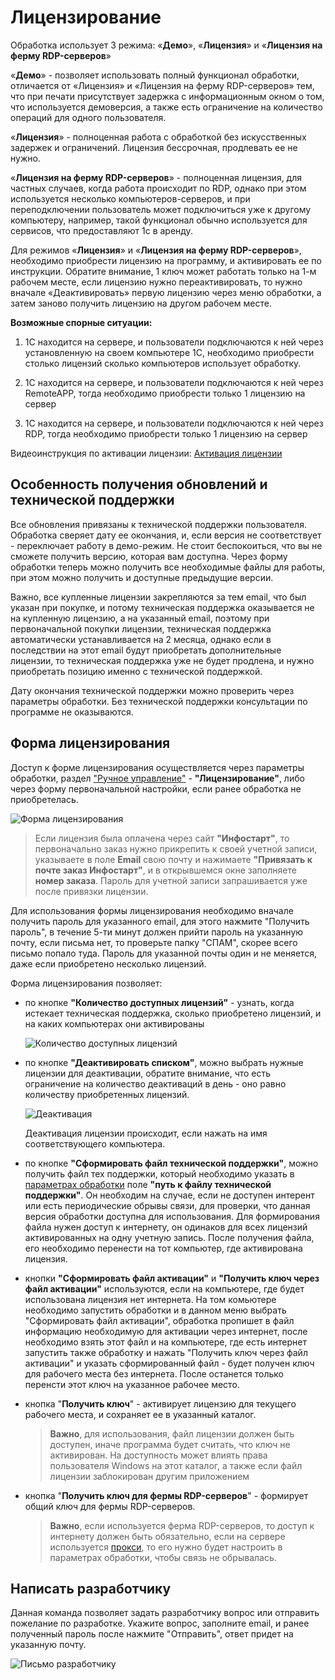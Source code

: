 # Лицензирование #

Обработка использует 3 режима: «**Демо**», «**Лицензия**» и «**Лицензия на ферму RDP-серверов**»

«**Демо**» - позволяет использовать полный функционал обработки, отличается от «Лицензия» и «Лицензия на ферму RDP-серверов» тем, что при печати присутствует задержка с информационным окном о том, что используется демоверсия, а также есть ограничение на количество операций для одного пользователя.

«**Лицензия**» - полноценная работа с обработкой без искусственных задержек и ограничений. Лицензия бессрочная, продлевать ее не нужно.

«**Лицензия на ферму RDP-серверов**» - полноценная лицензия, для частных случаев, когда работа происходит по RDP, однако при этом используется несколько компьютеров-серверов, и при переподключении пользователь может подключиться уже к другому компьютеру, например, такой функционал обычно используется для сервисов, что предоставляют 1с в аренду.

Для режимов «**Лицензия**» и «**Лицензия на ферму RDP-серверов**», необходимо приобрести лицензию на программу, и активировать ее по инструкции. Обратите внимание, 1 ключ может работать только на 1-м рабочем месте, если лицензию нужно переактивировать, то нужно вначале «Деактивировать» первую лицензию через меню обработки, а затем заново получить лицензию на другом рабочем месте.

**Возможные спорные ситуации:**

1. 1С находится на сервере, и пользователи подключаются к ней через установленную на своем компьютере 1С, необходимо приобрести столько лицензий сколько компьютеров использует обработку.

2. 1С находится на сервере, и пользователи подключаются к ней через RemoteAPP, тогда необходимо приобрести только 1 лицензию на сервер

3. 1С находится на сервере, и пользователи подключаются к ней через RDP, тогда необходимо приобрести только 1 лицензию на сервер

Видеоинструкция по активации лицензии: [Активация лицензии](https://www.youtube.com/watch?v=7v10ljuM3ag)

## Особенность получения обновлений и технической поддержки ##

Все обновления привязаны к технической поддержки пользователя. Обработка сверяет дату ее окончания, и, если версия не соответствует - переключает работу в демо-режим. Не стоит беспокоиться, что вы не сможете получить версию, которая вам доступна. Через форму обработки теперь можно получить все необходимые файлы для работы, при этом можно получить и доступные предыдущие версии.

Важно, все купленные лицензии закрепляются за тем email, что был указан при покупке, и потому техническая поддержка оказывается не на купленную лицензию, а на указанный email, поэтому при первоначальной покупки лицензии, техническая поддержка автоматически устанавливается на 2 месяца, однако если в последствии на этот email будут приобретать дополнительные лицензии, то техническая поддержка уже не будет продлена, и нужно приобретать позицию именно с технической поддержкой.

Дату окончания технической поддержки можно проверить через параметры обработки. Без технической поддержки консультации по программе не оказываются.

## Форма лицензирования ##

Доступ к форме лицензирования осуществляется через параметры обработки, раздел ["Ручное управление"](Описание%20параметров.md#ручное-управление) - **"Лицензирование"**, либо через форму первоначальной настройки, если ранее обработка не приобретелась.

![Форма лицензирования](media/0bb4b50404cdbd53ddc0d9654b11d042.png)

> Если лицензия была оплачена через сайт **"Инфостарт"**, то первоначально заказ нужно прикрепить к своей учетной записи, указываете в поле **Email** свою почту и нажимаете **"Привязать к почте заказ Инфостарт"**, и в открывшемся окне заполняете **номер заказа**. Пароль для учетной записи запрашивается уже после привязки лицензии.

Для использования формы лицензирования необходимо вначале получить пароль для указанного email, для этого нажмите "Получить пароль", в течение 5-ти минут должен прийти пароль на указанную почту, если письма нет, то проверьте папку "СПАМ", скорее всего письмо попало туда. Пароль для указанной почты один и не меняется, даже если приобретено несколько лицензий.

Форма лицензирования позволяет:

- по кнопке **"Количество доступных лицензий"** - узнать, когда истекает техническая поддержка, сколько приобретено лицензий, и на каких компьютерах они активированы
  
  ![Количество доступных лицензий](media/08d6897e1cdcd4b40175d547142e01d8.png)

- по кнопке **"Деактивировать списком"**, можно выбрать нужные лицензии для деактивации, обратите внимание, что есть ограничение на количество деактиваций в день - оно равно количеству приобретенных лицензий.

   ![Деактивация](media/4f5a13860e9cacf6792c6227e165c324.png)

   Деактивация лицензии происходит, если нажать на имя соответствующего компьютера.

- по кнопке **"Сформировать файл технической поддержки"**, можно получить файл тех поддержки, который необходимо указать в [параметрах обработки](Описание%20параметров.md#основные-параметры) поле **"путь к файлу технической поддержки"**. Он необходим на случае, если не доступен интерент или есть периодические обрывы связи, для проверки, что данная версия обработки доступна для использования. Для формирования файла нужен доступ к интернету, он одинаков для всех лицензий активированных на одну учетную запись. После получения файла, его необходимо перенести на тот компьютер, где активирована лицензия.
- кнопки **"Сформировать файл активации"** и **"Получить ключ через файл активации"** используются, если на компьютере, где будет использована лицензия нет интернета. На том комьютере необходимо запустить обработки и в данном меню выбрать "Сформировать файл активации", обработка пропишет в файл информацию необходимую для активации через интернет, после необходимо взять этот файл и на компьютере, где есть интернет запустить также обработку и нажать "Получить ключ через файл активации" и указать сформированный файл - будет получен ключ для рабочего места без интернета. После останется только перенсти этот ключ на указанное рабочее место.
- кнопка "**Получить ключ**" - активирует лицензию для текущего рабочего места, и сохраняет ее в указанный каталог.
    >**Важно**, для использования, файл лицензии должен быть доступен, иначе программа будет считать, что ключ не активирован. На доступность может влиять права пользователя Windows на этот каталог, а также если файл лицензии заблокирован другим приложением
- кнопка "**Получить ключ для фермы RDP-серверов**" - формирует общий ключ для фермы RDP-серверов.
    >**Важно**, если используется ферма RDP-серверов, то доступ к интернету должен быть обязательно, если на сервере используется [прокси](Инструкция.md#подключение-через-прокси), то его нужно будет настроить в параметрах обработки, чтобы связь не обрывалась.

## Написать разработчику ##

Данная команда позволяет задать разработчику вопрос или отправить пожелание по разработке. Укажите вопрос, заполните email, и ранее полученный пароль после нажмите "Отправить", ответ придет на указанную почту.

![Письмо разработчику](media/письморазработчику.png)
